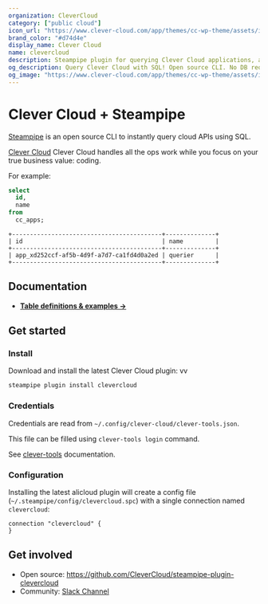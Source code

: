 ```yaml
---
organization: CleverCloud
category: ["public cloud"]
icon_url: "https://www.clever-cloud.com/app/themes/cc-wp-theme/assets/img/brand-assets/logo_on_white.svg"
brand_color: "#d74d4e"
display_name: Clever Cloud
name: clevercloud
description: Steampipe plugin for querying Clever Cloud applications, addons and more.
og_description: Query Clever Cloud with SQL! Open source CLI. No DB required.
og_image: "https://www.clever-cloud.com/app/themes/cc-wp-theme/assets/img/brand-assets/logo_on_white.svg"
---
```


# Clever Cloud + Steampipe

[Steampipe](https://steampipe.io) is an open source CLI to instantly query cloud APIs using SQL.

[Clever Cloud](https://clever-cloud.com) Clever Cloud handles all the ops work while you focus on your true business value: coding.

For example:

```sql
select
  id,
  name
from
  cc_apps;
```

```
+------------------------------------------+--------------+
| id                                       | name         |
+------------------------------------------+--------------+
| app_xd252ccf-af5b-4d9f-a7d7-ca1fd4d0a2ed | querier      |
+------------------------------------------+--------------+
```

## Documentation

- **[Table definitions & examples →](/plugins/turbot/clevercloud/tables)**

## Get started

### Install

Download and install the latest Clever Cloud plugin:
vv
```bash
steampipe plugin install clevercloud
```

### Credentials

Credentials are read from `~/.config/clever-cloud/clever-tools.json`.

This file can be filled using `clever-tools login` command.

See [clever-tools](https://github.com/CleverCloud/clever-tools) documentation.


### Configuration

Installing the latest alicloud plugin will create a config file (`~/.steampipe/config/clevercloud.spc`) with a single connection named `clevercloud`:

```hcl
connection "clevercloud" {
}
```

## Get involved

* Open source: https://github.com/CleverCloud/steampipe-plugin-clevercloud
* Community: [Slack Channel](https://steampipe.io/community/join)
